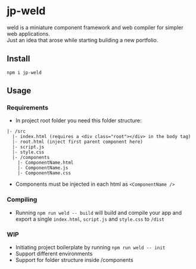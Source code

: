 # jp-weld

weld is a miniature component framework and web compiler for simpler web applications.  
Just an idea that arose while starting building a new portfolio.

## Install

`npm i jp-weld`

## Usage
### Requirements
- In project root folder you need this folder structure:
```
|- /src
  |- index.html (requires a <div class="root"></div> in the body tag)
  |- root.html (inject first parent component here)
  |- script.js
  |- style.css
  |- /components
    |- ComponentName.html
    |- ComponentName.js
    |- ComponentName.css
```
- Components must be injected in each html as `<ComponentName />`

### Compiling
- Running `npm run weld -- build` will build and compile your app and export a single `index.html`, `script.js` and `style.css` to `/dist`

### WIP
- Initiating project boilerplate by running `npm run weld -- init`
- Support different environments
- Support for folder structure inside /components
